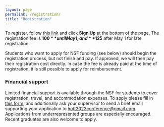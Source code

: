 ```yaml
---
layout: page
permalink: /registration/
title: "Registration"
---
```


To register, follow [this
link](https://starrez.housing.cmu.edu/StarRezPortalConference/go/Conferences/homotopy2023)
and click **Sign Up** at the bottom of the page.
The registration fee is **$100** until May 1, and **$125** after May 1 for late
registration.

Students who want to apply for NSF funding (see below) should begin the
registration process, but not finish and pay. If approved, we will then pay
their registration cost directly. In case the fee is already paid at the time of
registration, it is still possible to apply for reimbursement.

### Financial support

Limited financial support is available through the NSF for students to cover
registration, travel, and accommodation expenses. To apply please fill in [this
form](https://docs.google.com/forms/d/e/1FAIpQLSciFgKNEMhExLc7w2y6uazRUnfyAmd9OAo2L8MmifWiJjhE9Q/viewform),
and additionally ask your supervisor to send a brief email supporting your
application to
[hott2023conference@gmail.com](mailto:hott2023conference@gmail.com).
Applications from underrepresented groups are especially encouraged. Recent
graduates are also welcome to apply.

